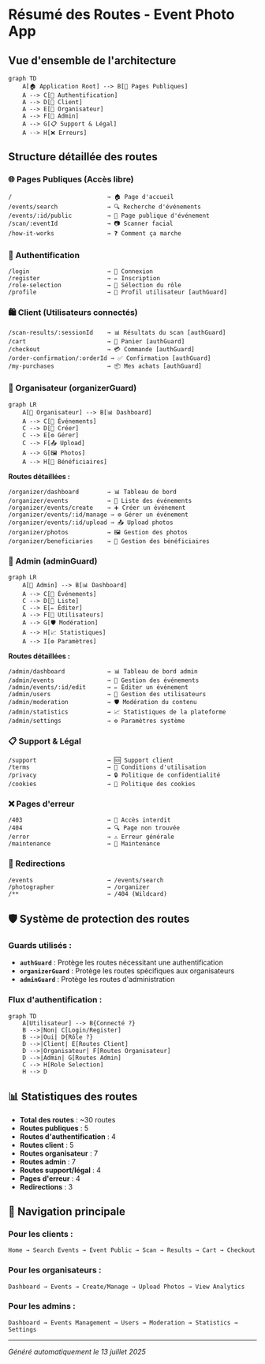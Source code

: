 # Résumé des Routes - Event Photo App

## Vue d'ensemble de l'architecture

```mermaid
graph TD
    A[🏠 Application Root] --> B[📄 Pages Publiques]
    A --> C[🔐 Authentification]
    A --> D[👤 Client]
    A --> E[📸 Organisateur]
    A --> F[👑 Admin]
    A --> G[📋 Support & Légal]
    A --> H[❌ Erreurs]
```

## Structure détaillée des routes

### 🌐 Pages Publiques (Accès libre)
```
/                           → 🏠 Page d'accueil
/events/search              → 🔍 Recherche d'événements
/events/:id/public          → 📅 Page publique d'événement
/scan/:eventId              → 📷 Scanner facial
/how-it-works               → ❓ Comment ça marche
```

### 🔐 Authentification
```
/login                      → 🔑 Connexion
/register                   → ✏️ Inscription
/role-selection             → 👥 Sélection du rôle
/profile                    → 👤 Profil utilisateur [authGuard]
```

### 🛍️ Client (Utilisateurs connectés)
```
/scan-results/:sessionId    → 📊 Résultats du scan [authGuard]
/cart                       → 🛒 Panier [authGuard]
/checkout                   → 💳 Commande [authGuard]
/order-confirmation/:orderId → ✅ Confirmation [authGuard]
/my-purchases               → 📦 Mes achats [authGuard]
```

### 📸 Organisateur (organizerGuard)
```mermaid
graph LR
    A[📸 Organisateur] --> B[📊 Dashboard]
    A --> C[📅 Événements]
    C --> D[📝 Créer]
    C --> E[⚙️ Gérer]
    C --> F[📤 Upload]
    A --> G[🖼️ Photos]
    A --> H[🎯 Bénéficiaires]
```

**Routes détaillées :**
```
/organizer/dashboard        → 📊 Tableau de bord
/organizer/events           → 📅 Liste des événements
/organizer/events/create    → ➕ Créer un événement
/organizer/events/:id/manage → ⚙️ Gérer un événement
/organizer/events/:id/upload → 📤 Upload photos
/organizer/photos           → 🖼️ Gestion des photos
/organizer/beneficiaries    → 🎯 Gestion des bénéficiaires
```

### 👑 Admin (adminGuard)
```mermaid
graph LR
    A[👑 Admin] --> B[📊 Dashboard]
    A --> C[📅 Événements]
    C --> D[📝 Liste]
    C --> E[✏️ Éditer]
    A --> F[👥 Utilisateurs]
    A --> G[🛡️ Modération]
    A --> H[📈 Statistiques]
    A --> I[⚙️ Paramètres]
```

**Routes détaillées :**
```
/admin/dashboard            → 📊 Tableau de bord admin
/admin/events               → 📅 Gestion des événements
/admin/events/:id/edit      → ✏️ Éditer un événement
/admin/users                → 👥 Gestion des utilisateurs
/admin/moderation           → 🛡️ Modération du contenu
/admin/statistics           → 📈 Statistiques de la plateforme
/admin/settings             → ⚙️ Paramètres système
```

### 📋 Support & Légal
```
/support                    → 🆘 Support client
/terms                      → 📜 Conditions d'utilisation
/privacy                    → 🔒 Politique de confidentialité
/cookies                    → 🍪 Politique des cookies
```

### ❌ Pages d'erreur
```
/403                        → 🚫 Accès interdit
/404                        → 🔍 Page non trouvée
/error                      → ⚠️ Erreur générale
/maintenance                → 🔧 Maintenance
```

### 🔄 Redirections
```
/events                     → /events/search
/photographer               → /organizer
/**                         → /404 (Wildcard)
```

## 🛡️ Système de protection des routes

### Guards utilisés :
- **`authGuard`** : Protège les routes nécessitant une authentification
- **`organizerGuard`** : Protège les routes spécifiques aux organisateurs
- **`adminGuard`** : Protège les routes d'administration

### Flux d'authentification :
```mermaid
graph TD
    A[Utilisateur] --> B{Connecté ?}
    B -->|Non| C[Login/Register]
    B -->|Oui| D{Rôle ?}
    D -->|Client| E[Routes Client]
    D -->|Organisateur| F[Routes Organisateur]
    D -->|Admin| G[Routes Admin]
    C --> H[Role Selection]
    H --> D
```

## 📊 Statistiques des routes

- **Total des routes** : ~30 routes
- **Routes publiques** : 5
- **Routes d'authentification** : 4
- **Routes client** : 5
- **Routes organisateur** : 7
- **Routes admin** : 7
- **Routes support/légal** : 4
- **Pages d'erreur** : 4
- **Redirections** : 3

## 🔗 Navigation principale

### Pour les clients :
```
Home → Search Events → Event Public → Scan → Results → Cart → Checkout
```

### Pour les organisateurs :
```
Dashboard → Events → Create/Manage → Upload Photos → View Analytics
```

### Pour les admins :
```
Dashboard → Events Management → Users → Moderation → Statistics → Settings
```

---
*Généré automatiquement le 13 juillet 2025*